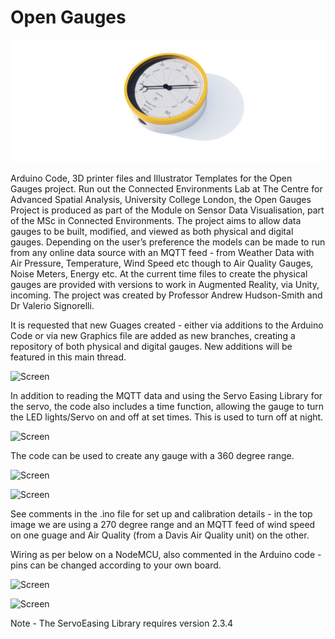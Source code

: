 # Open Gauges

 ![Open Guages Fusion Image](https://github.com/ucl-casa-ce/Open-Gauges/blob/main/fusionstart.png)
 
Arduino Code, 3D printer files and Illustrator Templates for the Open Gauges project. Run out the Connected Environments Lab at The Centre for Advanced Spatial Analysis, University College London, the Open Gauges Project is produced as part of the Module on Sensor Data Visualisation, part of the MSc in Connected Environments. The project aims to allow data gauges to be built, modified, and viewed as both physical and digital gauges. Depending on the user’s preference the models can be made to run from any online data source with an MQTT feed - from Weather Data with Air Pressure, Temperature, Wind Speed etc though to Air Quality Gauges, Noise Meters, Energy etc. At the current time files to create the physical gauges are provided with versions to work in Augmented Reality, via Unity, incoming. The project was created by Professor Andrew Hudson-Smith and Dr Valerio Signorelli. 

It is requested that new Guages created - either via additions to the Arduino Code or via new Graphics file are added as new branches, creating a repository of both physical and digital gauges. New additions will be featured in this main thread.

![Screen](https://user-images.githubusercontent.com/50172263/137885191-930a2848-2113-4476-9749-7d5de1d089eb.png)

 In addition to reading the MQTT data and using the Servo Easing Library for the servo, the code also includes a time function, allowing the gauge to turn the LED lights/Servo on and off at set times. This is used to turn off at night.
 
![Screen](https://github.com/ucl-casa-ce/WindSpeedGauge/blob/main/IMG_0292.jpg)

The code can be used to create any gauge with a 360 degree range.

![Screen](https://github.com/ucl-casa-ce/WindSpeedGauge/blob/main/IMG_0292.jpg)

![Screen](https://github.com/ucl-casa-ce/WindSpeedGauge/blob/main/IMG_0031.JPG)

See comments in the .ino file for set up and calibration details - in the top image we are using a 270 degree range and an MQTT feed of wind speed on one guage and Air Quality (from a Davis Air Quality unit) on the other.

Wiring as per below on a NodeMCU, also commented in the Arduino code - pins can be changed according to your own board.

 ![Screen](https://github.com/ucl-casa-ce/WindSpeedGauge/blob/main/GaugewithLEDS.png)
 
 
 ![Screen](https://github.com/ucl-casa-ce/WindSpeedGauge/blob/main/gaugeparts.png)
 
Note - The ServoEasing Library requires version 2.3.4
